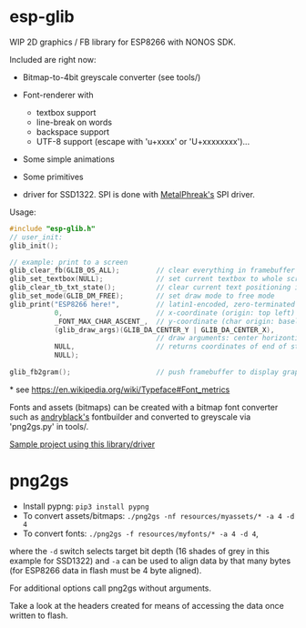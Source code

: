 esp-glib
======

WIP 2D graphics / FB library for ESP8266 with NONOS SDK.

Included are right now:
* Bitmap-to-4bit greyscale converter (see tools/)
* Font-renderer with 
  * textbox support
  * line-break on words
  * backspace support
  * UTF-8 support (escape with 'u+xxxx' or 'U+xxxxxxxx')...
  
* Some simple animations
* Some primitives
* driver for SSD1322. SPI is done with [MetalPhreak's](https://github.com/MetalPhreak/ESP8266_SPI_Driver) SPI  driver.

Usage:
```c
#include "esp-glib.h"
// user_init:
glib_init();

// example: print to a screen
glib_clear_fb(GLIB_OS_ALL);         // clear everything in framebuffer
glib_set_textbox(NULL);             // set current textbox to whole screen
glib_clear_tb_txt_state();          // clear current text positioning information
glib_set_mode(GLIB_DM_FREE);        // set draw mode to free mode
glib_print("ESP8266 here!",         // latin1-encoded, zero-terminated uint8_t array
           0,                       // x-coordinate (origin: top left)
           _FONT_MAX_CHAR_ASCENT_,  // y-coordinate (char origin: baseline *)
           (glib_draw_args)(GLIB_DA_CENTER_Y | GLIB_DA_CENTER_X),   
                                    // draw arguments: center horizontically & vertically
           NULL,                    // returns coordinates of end of string
           NULL);
           
glib_fb2gram();                     // push framebuffer to display graphics RAM (slow)

```
\* see https://en.wikipedia.org/wiki/Typeface#Font_metrics

Fonts and assets (bitmaps) can be created with a bitmap font converter such as [andryblack's](https://github.com/andryblack/fontbuilder) fontbuilder and converted to greyscale via 'png2gs.py' in tools/.

[Sample project using this library/driver](https://github.com/r-or/esp-glib-example)

png2gs
======
* Install pypng: ```pip3 install pypng```
* To convert assets/bitmaps: ```./png2gs -nf resources/myassets/* -a 4 -d 4```
* To convert fonts: ```./png2gs -f resources/myfonts/* -a 4 -d 4```,

where the ```-d``` switch selects target bit depth (16 shades of grey in this example for SSD1322) and ```-a``` can be used to align data by that many bytes (for ESP8266 data in flash must be 4 byte aligned).

For additional options call png2gs without arguments.

Take a look at the headers created for means of accessing the data once written to flash.
